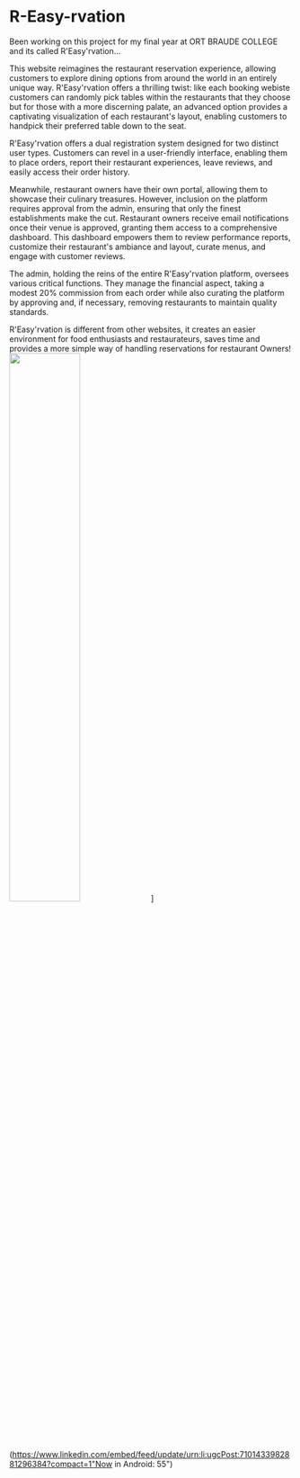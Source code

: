 # R-Easy-rvation
Been working on this project for my final year at ORT BRAUDE COLLEGE and its called R'Easy'rvation...

This website reimagines the restaurant reservation experience, allowing customers to explore dining options from around the world in an entirely unique way. R'Easy'rvation offers a thrilling twist: like each booking webiste customers can randomly pick tables within the restaurants that they choose but for those with a more discerning palate, an advanced option provides a captivating visualization of each restaurant's layout, enabling customers to handpick their preferred table down to the seat.

R'Easy'rvation offers a dual registration system designed for two distinct user types. Customers can revel in a user-friendly interface, enabling them to place orders, report their restaurant experiences, leave reviews, and easily access their order history.



Meanwhile, restaurant owners have their own portal, allowing them to showcase their culinary treasures. However, inclusion on the platform requires approval from the admin, ensuring that only the finest establishments make the cut. Restaurant owners receive email notifications once their venue is approved, granting them access to a comprehensive dashboard. This dashboard empowers them to review performance reports, customize their restaurant's ambiance and layout, curate menus, and engage with customer reviews.

The admin, holding the reins of the entire R'Easy'rvation platform, oversees various critical functions. They manage the financial aspect, taking a modest 20% commission from each order while also curating the platform by approving and, if necessary, removing restaurants to maintain quality standards. 

R'Easy'rvation is different from other websites, it creates an easier environment for food enthusiasts and restaurateurs, saves time and provides a more simple way of handling reservations for restaurant Owners!
<img src="https://i.ytimg.com/vi/Hc79sDi3f0U/maxresdefault.jpg" width="50%">](https://www.linkedin.com/embed/feed/update/urn:li:ugcPost:7101433982881296384?compact=1"Now in Android: 55")
